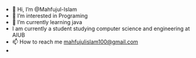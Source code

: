 - 👋 Hi, I’m @Mahfujul-Islam
- 👀 I’m interested in Programing
- 🌱 I’m currently learning java
- I am currently a student studying computer science and engineering at AIUB
- 📫 How to reach me mahfujulislam100@gmail.com
- 
<!---
Mahfujul-Islam/Mahfujul-Islam is a ✨ special ✨ repository because its `README.md` (this file) appears on your GitHub profile.
You can click the Preview link to take a look at your changes.
--->
